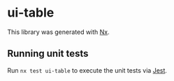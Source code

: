 <!-- @format -->

# ui-table

This library was generated with [Nx](https://nx.dev).

## Running unit tests

Run `nx test ui-table` to execute the unit tests via [Jest](https://jestjs.io).
